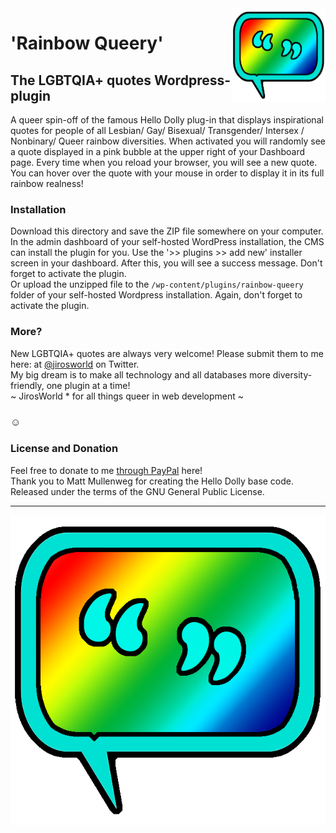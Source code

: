 <img src="lgbtqia-quotes-logo.png" align="right" height="150" width="150" > 

# 'Rainbow Queery'

## The LGBTQIA+ quotes Wordpress-plugin

A queer spin-off of the famous Hello Dolly plug-in that displays inspirational quotes for people of all Lesbian/ Gay/ Bisexual/ Transgender/ Intersex / Nonbinary/ Queer rainbow diversities. When activated you will randomly see a quote displayed in a pink bubble at the upper right of your Dashboard page. Every time when you reload your browser, you will see a new quote. You can hover over the quote with your mouse in order to display it in its full rainbow realness! 

### Installation

Download this directory and save the ZIP file somewhere on your computer. In the admin dashboard of your self-hosted WordPress installation, the CMS can install the plugin for you. Use the '>> plugins >> add new' installer screen in your dashboard. After this, you will see a success message. Don't forget to activate the plugin.  
Or upload the unzipped file to the `/wp-content/plugins/rainbow-queery` folder of your self-hosted Wordpress installation. Again, don't forget to activate the plugin.

### More?

New LGBTQIA+ quotes are always very welcome! Please submit them to me here: at [@jirosworld](http://twitter.com/jirosworld) on Twitter.  
My big dream is to make all technology and all databases more diversity-friendly, one plugin at a time!  
~ JirosWorld * for all things queer in web development ~

### ☺
### License and Donation

Feel free to donate to me [through PayPal](https://www.paypal.me/jirosworld) here!  
Thank you to Matt Mullenweg for creating the Hello Dolly base code. Released under the terms of the GNU General Public License.

---
  
  
![Logo icon](lgbtqia-quotes-logo.png "lgbtqia-quotes-logo")
